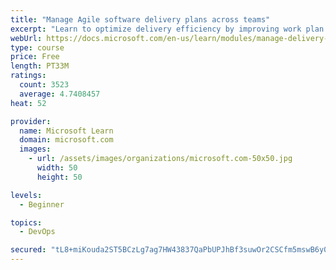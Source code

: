 ```yaml
---
title: "Manage Agile software delivery plans across teams"
excerpt: "Learn to optimize delivery efficiency by improving work plan visibility across teams."
webUrl: https://docs.microsoft.com/en-us/learn/modules/manage-delivery-plans/
type: course
price: Free
length: PT33M
ratings:
  count: 3523
  average: 4.7408457
heat: 52

provider:
  name: Microsoft Learn
  domain: microsoft.com
  images:
    - url: /assets/images/organizations/microsoft.com-50x50.jpg
      width: 50
      height: 50

levels:
  - Beginner

topics:
  - DevOps

secured: "tL8+miKouda2ST5BCzLg7ag7HW43837QaPbUPJhBf3suwOr2CSCfm5mswB6y0EeCk2vZA6vZ9sVgPRShkQDJTOlXZt2I84jpK+qrvOG3vlQS2Wm3qon+6mdtkMwjsehaXPgKzYUCx11W0/GvklT6LAGPqas8m9k35K8rqY0VBnSf21zDywtjqGdaeq+rLq9ecPwShEVmfXen4zf2V0P+cGj2nGE5/y8h+yLgi20JmFCIdUWRvZNqcFXJuQPb8jDjv0lwmXXTU0jGyn3hBHyjJ78/VWmg0EssZSnds5yaeVYE63u9nozm5Ek1NBtFjI4gVyWVHa6DWlAxTix2csKcCPGMD9x0daK8BsaJNkHS3lPQp7ughU6w+i4kGD5QGzgS8YwtdkggKbtsa4YH5stqwpptFxqF66TvTgzHhVgl5F4=;Nv76mGEtUUveoe3pR1qIkQ=="
---
```


